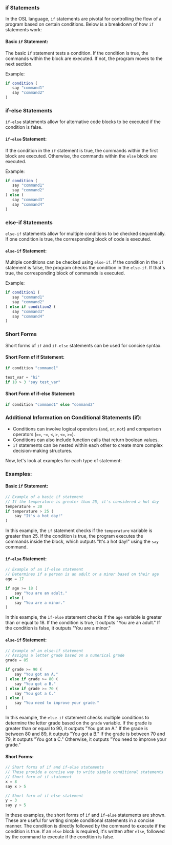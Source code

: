 ### if Statements

In the OSL language, `if` statements are pivotal for controlling the flow of a program based on certain conditions. Below is a breakdown of how `if` statements work:

#### Basic `if` Statement:

The basic `if` statement tests a condition. If the condition is true, the commands within the block are executed. If not, the program moves to the next section.

Example:
```js
if condition (
   say "command1"
   say "command2"
)
```

### if-else Statements

`if-else` statements allow for alternative code blocks to be executed if the condition is false.

#### `if-else` Statement:

If the condition in the `if` statement is true, the commands within the first block are executed. Otherwise, the commands within the `else` block are executed.

Example:
```js
if condition (
   say "command1"
   say "command2"
) else (
   say "command3"
   say "command4"
)
```

### else-if Statements

`else-if` statements allow for multiple conditions to be checked sequentially. If one condition is true, the corresponding block of code is executed.

#### `else-if` Statement:

Multiple conditions can be checked using `else-if`. If the condition in the `if` statement is false, the program checks the condition in the `else-if`. If that's true, the corresponding block of commands is executed.

Example:
```js
if condition1 (
   say "command1"
   say "command2"
) else if condition2 (
   say "command3"
   say "command4"
)
```

### Short Forms

Short forms of `if` and `if-else` statements can be used for concise syntax.

#### Short Form of if Statement:

```js
if condition "command1"
```

```js
test_var = "hi"
if 10 > 3 "say test_var"
```

#### Short Form of if-else Statement:

```js
if condition "command1" else "command2"
```

### Additional Information on Conditional Statements (if):

- Conditions can involve logical operators (`and`, `or`, `not`) and comparison operators (`==`, `~=`, `<`, `>`, `<=`, `>=`).
- Conditions can also include function calls that return boolean values.
- `if` statements can be nested within each other to create more complex decision-making structures.

Now, let's look at examples for each type of statement:

### Examples:

#### Basic `if` Statement:

```js
// Example of a basic if statement
// If the temperature is greater than 25, it's considered a hot day
temperature = 30
if temperature > 25 (
    say "It's a hot day!"
)
```
In this example, the `if` statement checks if the `temperature` variable is greater than 25. If the condition is true, the program executes the commands inside the block, which outputs "It's a hot day!" using the `say` command.

#### `if-else` Statement:

```js
// Example of an if-else statement
// Determines if a person is an adult or a minor based on their age
age = 17

if age >= 18 (
    say "You are an adult."
) else (
    say "You are a minor."
)
```
In this example, the `if-else` statement checks if the `age` variable is greater than or equal to 18. If the condition is true, it outputs "You are an adult." If the condition is false, it outputs "You are a minor."

#### `else-if` Statement:

```js
// Example of an else-if statement
// Assigns a letter grade based on a numerical grade
grade = 85

if grade >= 90 (
    say "You got an A."
) else if grade >= 80 (
    say "You got a B."
) else if grade >= 70 (
    say "You got a C."
) else (
    say "You need to improve your grade."
)
```
In this example, the `else-if` statement checks multiple conditions to determine the letter grade based on the `grade` variable. If the grade is greater than or equal to 90, it outputs "You got an A." If the grade is between 80 and 89, it outputs "You got a B." If the grade is between 70 and 79, it outputs "You got a C." Otherwise, it outputs "You need to improve your grade."

#### Short Forms:

```js
// Short forms of if and if-else statements
// These provide a concise way to write simple conditional statements
// Short form of if statement
x = 8
say x > 5

// Short form of if-else statement
y = 3
say y > 5
```

In these examples, the short forms of `if` and `if-else` statements are shown. These are useful for writing simple conditional statements in a concise manner. The condition is directly followed by the command to execute if the condition is true. If an `else` block is required, it's written after `else`, followed by the command to execute if the condition is false.

